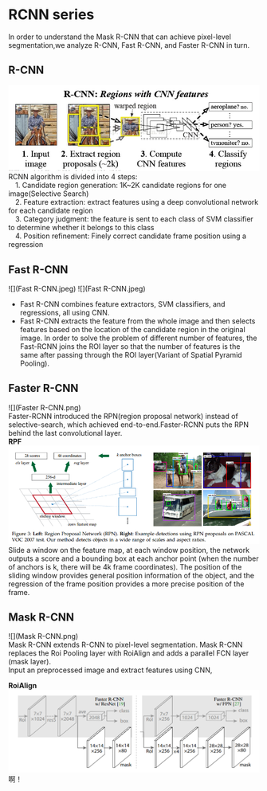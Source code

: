 # RCNN series
In order to understand the Mask R-CNN that can achieve pixel-level segmentation,we analyze R-CNN, Fast R-CNN, and Faster R-CNN in turn.
## R-CNN
![](R-CNN.jpg)       
RCNN algorithm is divided into 4 steps:   
&ensp;&ensp;1. Candidate region generation: 1K~2K candidate regions for one image(Selective Search)   
&ensp;&ensp;2. Feature extraction: extract features using a deep convolutional network for each candidate region   
&ensp;&ensp;3. Category judgment: the feature is sent to each class of SVM classifier to determine whether it belongs to this class   
&ensp;&ensp;4. Position refinement: Finely correct candidate frame position using a regression
## Fast R-CNN
![](Fast R-CNN.jpeg) 
![](Fast R-CNN.jpeg)  
- Fast R-CNN combines feature extractors, SVM classifiers, and regressions, all using CNN.      
- Fast R-CNN extracts the feature from the whole image and then selects features based on the location of the candidate region in the original image. In order to solve the problem of different number of features, the Fast-RCNN joins the ROI layer so that the number of features is the same after passing through the ROI layer(Variant of Spatial Pyramid Pooling).     
## Faster R-CNN
![](Faster R-CNN.png)    
Faster-RCNN introduced the RPN(region proposal network) instead of selective-search, which achieved end-to-end.Faster-RCNN puts the RPN behind the last convolutional layer.          
**RPF**
![](RPF.png)    
Slide a window on the feature map, at each window position, the network outputs a score and a bounding box at each anchor point (when the number of anchors is k, there will be 4k frame coordinates). The position of the sliding window provides general position information of the object, and the regression of the frame position provides a more precise position of the frame.
## Mask R-CNN
![](Mask R-CNN.png)   
Mask R-CNN extends R-CNN to pixel-level segmentation. Mask R-CNN replaces the Roi Pooling layer with RoiAlign and adds a parallel FCN layer (mask layer).      
Input an preprocessed image and extract features using CNN, 
  
 **RoiAlign**    
![](RoiAlign.png)
啊！
